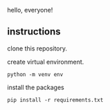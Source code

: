 hello, everyone!

## instructions
clone this repository.

create virtual environment.

`python -m venv env`

install the packages

`pip install -r requirements.txt`